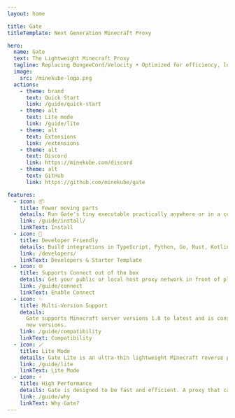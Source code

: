```yaml
---
layout: home

title: Gate
titleTemplate: Next Generation Minecraft Proxy

hero:
  name: Gate
  text: The Lightweight Minecraft Proxy
  tagline: Replacing BungeeCord/Velocity • Optimized for efficiency, low memory usage 10MB • Developed in Go • Embrace the cloud native era!
  image:
    src: /minekube-logo.png
  actions:
    - theme: brand
      text: Quick Start
      link: /guide/quick-start
    - theme: alt
      text: Lite mode
      link: /guide/lite
    - theme: alt
      text: Extensions
      link: /extensions
    - theme: alt
      text: Discord
      link: https://minekube.com/discord
    - theme: alt
      text: GitHub
      link: https://github.com/minekube/gate

features:
  - icon: 📦
    title: Fewer moving parts
    details: Run Gate's tiny executable practically anywhere or in a container - No Java runtime needed!
    link: /guide/install/
    linkText: Install
  - icon: 🚀
    title: Developer Friendly
    details: Build integrations in TypeScript, Python, Go, Rust, Kotlin, or Java using our modern API with official SDKs.
    link: /developers/
    linkText: Developers & Starter Template
  - icon: 🌐
    title: Supports Connect out of the box
    details: Get your public or local host proxy network in front of players with organic traffic.
    link: /guide/connect
    linkText: Enable Connect
  - icon: ✨️
    title: Multi-Version Support
    details:
      Gate supports Minecraft server versions 1.8 to latest and is constantly updated to support
      new versions.
    link: /guide/compatibility
    linkText: Compatibility
  - icon: 🪄
    title: Lite Mode
    details: Gate Lite is an ultra-thin lightweight Minecraft reverse proxy for host based connection routing.
    link: /guide/lite
    linkText: Lite Mode
  - icon: ⚡️
    title: High Performance
    details: Gate is designed to be fast and efficient. A proxy that can handle thousands of players with ease.
    link: /guide/why
    linkText: Why Gate?
---
```

